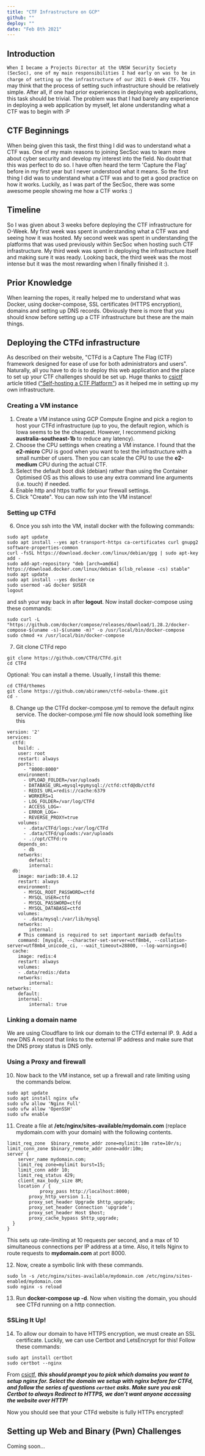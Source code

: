 ```yaml
---
title: "CTF Infrastructure on GCP"
github: ""
deploy: ""
date: "Feb 8th 2021"
---
```

## Introduction
`When I became a Projects Director at the UNSW Security Society (SecSoc), one of my main responsibilities I had early on was to be in charge of setting up the infrastructure of our 2021 O-Week CTF.` You may think that the process of setting such infrastructure should be relatively simple. After all, if one had prior experiences in deploying web applications, this task should be trivial. The problem was that I had barely any experience in deploying a web application by myself, let alone understanding what a CTF was to begin with :P

## CTF Beginnings
When being given this task, the first thing I did was to understand what a CTF was. One of my main reasons to joining SecSoc was to learn more about cyber security and develop my interest into the field. No doubt that this was perfect to do so. I have often heard the term 'Capture the Flag' before in my first year but I never understood what it means. So the first thing I did was to understand what a CTF was and to get a good practice on how it works. Luckily, as I was part of the SecSoc, there was some awesome people showing me how a CTF works :)

## Timeline
So I was given about 3 weeks before deploying the CTF infrastructure for O-Week. My first week was spent in understanding what a CTF was and seeing how it was hosted. My second week was spent in understanding the platforms that was used previously within SecSoc when hosting such CTF infrastructure. My third week was spent in deploying the infrastructure itself and making sure it was ready. Looking back, the third week was the most intense but it was the most rewarding when I finally finished it :).

## Prior Knowledge
When learning the ropes, it really helped me to understand what was Docker, using docker-compose, SSL certificates (HTTPS encryption), domains and setting up DNS records. Obviously there is more that you should know before setting up a CTF infrastructure but these are the main things.

## Deploying the CTFd infrastructure
As described on their website, "CTFd is a Capture The Flag (CTF) framework designed for ease of use for both administrators and users". Naturally, all you have to do is to deploy this web application and the place to set up your CTF challenges should be set up. Huge thanks to [csictf](https://medium.com/csictf) article titled (["Self-hosting a CTF Platform"](https://medium.com/csictf/self-hosting-a-ctf-platform-ctfd-90f3f1611587)) as it helped me in setting up my own infrastructure.


### Creating a VM instance
1. Create a VM instance using GCP Compute Engine and pick a region to host your CTFd infrastructure (up to you, the default region, which is Iowa seems to be the cheapest. However, I recommend picking **australia-southeast-1b** to reduce any latency).
2. Choose the CPU settings when creating a VM instance. I found that the **e2-micro** CPU is good when you want to test the infrastructure with a small number of users. Then you can scale the CPU to use the **e2-medium** CPU during the actual CTF.
3. Select the default boot disk (debian) rather than using the Container Optimised OS as this allows to use any extra command line arguments (i.e. touch) if needed.
4. Enable http and https traffic for your firewall settings.
5. Click "Create". You can now ssh into the VM instance!

### Setting up CTFd
6. Once you ssh into the VM, install docker with the following commands:
```
sudo apt update
sudo apt install --yes apt-transport-https ca-certificates curl gnupg2 software-properties-common
curl -fsSL https://download.docker.com/linux/debian/gpg | sudo apt-key add -
sudo add-apt-repository "deb [arch=amd64] https://download.docker.com/linux/debian $(lsb_release -cs) stable"
sudo apt update
sudo apt install --yes docker-ce
sudo usermod -aG docker $USER
logout
```
and ssh your way back in after **logout**. Now install docker-compose using these commands:
```
sudo curl -L "https://github.com/docker/compose/releases/download/1.28.2/docker-compose-$(uname -s)-$(uname -m)" -o /usr/local/bin/docker-compose
sudo chmod +x /usr/local/bin/docker-compose
```
7. Git clone CTFd repo
```
git clone https://github.com/CTFd/CTFd.git
cd CTFd
```
Optional: You can install a theme. Usually, I install this theme:
```
cd CTFd/themes
git clone https://github.com/abiramen/ctfd-nebula-theme.git
cd -
```
8. Change up the CTFd docker-compose.yml to remove the default nginx service. The docker-compose.yml file now should look something like this
```
version: '2'
services:
  ctfd:
    build: .
    user: root
    restart: always
    ports:
      - "8000:8000"
    environment:
      - UPLOAD_FOLDER=/var/uploads
      - DATABASE_URL=mysql+pymysql://ctfd:ctfd@db/ctfd
      - REDIS_URL=redis://cache:6379
      - WORKERS=1
      - LOG_FOLDER=/var/log/CTFd
      - ACCESS_LOG=-
      - ERROR_LOG=-
      - REVERSE_PROXY=true
    volumes:
      - .data/CTFd/logs:/var/log/CTFd
      - .data/CTFd/uploads:/var/uploads
      - .:/opt/CTFd:ro
    depends_on:
      - db
    networks:
        default:
        internal:
  db:
    image: mariadb:10.4.12
    restart: always
    environment:
      - MYSQL_ROOT_PASSWORD=ctfd
      - MYSQL_USER=ctfd
      - MYSQL_PASSWORD=ctfd
      - MYSQL_DATABASE=ctfd
    volumes:
      - .data/mysql:/var/lib/mysql
    networks:
        internal:
    # This command is required to set important mariadb defaults
    command: [mysqld, --character-set-server=utf8mb4, --collation-server=utf8mb4_unicode_ci, --wait_timeout=28800, --log-warnings=0]
  cache:
    image: redis:4
    restart: always
    volumes:
    - .data/redis:/data
    networks:
        internal:
networks:
    default:
    internal:
        internal: true
```

### Linking a domain name
We are using Cloudflare to link our domain to the CTFd external IP.
9. Add a new DNS A record that links to the external IP address and make sure that the DNS proxy status is DNS only.

### Using a Proxy and firewall
10. Now back to the VM instance, set up a firewall and rate limiting using the commands below.
```
sudo apt update
sudo apt install nginx ufw
sudo ufw allow 'Nginx Full'
sudo ufw allow 'OpenSSH'
sudo ufw enable
```
11. Create a file at **/etc/nginx/sites-available/mydomain.com** (replace mydomain.com with your domain) with the following contents.
```
limit_req_zone  $binary_remote_addr zone=mylimit:10m rate=10r/s;
limit_conn_zone $binary_remote_addr zone=addr:10m;
server {
	server_name mydomain.com;
	limit_req zone=mylimit burst=15;
	limit_conn addr 10;
	limit_req_status 429;
	client_max_body_size 8M;
	location / {
    		proxy_pass http://localhost:8000;
        proxy_http_version 1.1;
        proxy_set_header Upgrade $http_upgrade;
        proxy_set_header Connection 'upgrade';
        proxy_set_header Host $host;
        proxy_cache_bypass $http_upgrade;
  }
}
```
This sets up rate-limiting at 10 requests per second, and a max of 10 simultaneous connections per IP address at a time. Also, it tells Nginx to route requests to **mydomain.com** at port 8000.

12. Now, create a symbolic link with these commands.
```
sudo ln -s /etc/nginx/sites-available/mydomain.com /etc/nginx/sites-enabled/mydomain.com
sudo nginx -s reload
```
13. Run **docker-compose up -d**. Now when visiting the domain, you should see CTFd running on a http connection.

### SSLing It Up!
14. To allow our domain to have HTTPS encryption, we must create an SSL certificate. Luckily, we can use Certbot and LetsEncrypt for this! Follow these commands:
```
sudo apt install certbot
sudo certbot --nginx
```
From [csictf](https://medium.com/csictf/self-hosting-a-ctf-platform-ctfd-90f3f1611587), ***this should prompt you to pick which domains you want to setup nginx for. Select the domain we setup with nginx before for CTFd, and follow the series of questions `certbot` asks. Make sure you ask Certbot to always Redirect to HTTPS, we don’t want anyone accessing the website over HTTP!***

Now you should see that your CTFd website is fully HTTPs encrypted!

## Setting up Web and Binary (Pwn) Challenges
Coming soon...

<!-- ## Links & Resources

- https://github.com/abiramen/ctfd-nebula-theme
- https://github.com/CTFd/CTFd
- https://medium.com/csictf/self-hosting-a-ctf-platform-ctfd-90f3f1611587 -->